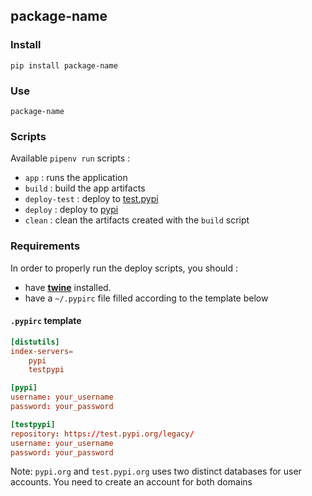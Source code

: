 ## package-name

### Install

```shell script
pip install package-name
```

### Use

```shell script
package-name
```

### Scripts

Available `pipenv run` scripts :

- `app` : runs the application
- `build` : build the app artifacts
- `deploy-test` : deploy to [test.pypi](https://test.pypi.org)
- `deploy` : deploy to [pypi](https://pypi.org)
- `clean` : clean the artifacts created with the `build` script

### Requirements

In order to properly run the deploy scripts, you should :

- have **[twine](https://pypi.org/project/twine/)** installed.
- have a `~/.pypirc` file filled according to the template below
    

#### `.pypirc` template    
```toml
[distutils]
index-servers=
    pypi
    testpypi

[pypi]
username: your_username
password: your_password

[testpypi]
repository: https://test.pypi.org/legacy/
username: your_username
password: your_password
```

Note: `pypi.org` and `test.pypi.org` uses two distinct databases for user accounts. You need to create an account for both domains
